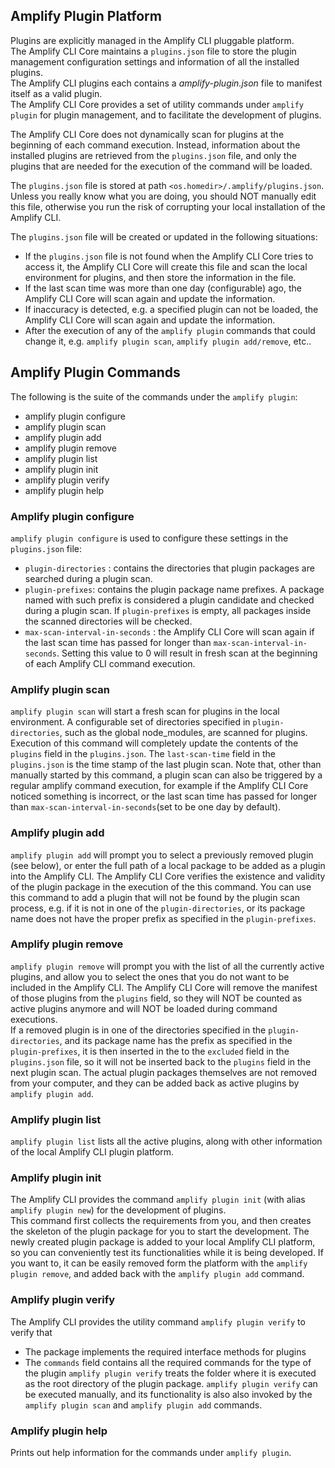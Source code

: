 ## Amplify Plugin Platform
Plugins are explicitly managed in the Amplify CLI pluggable platform. <br/>
The Amplify CLI Core maintains a `plugins.json` file to store the plugin management configuration settings and information of all the installed plugins.  <br/>
The Amplify CLI plugins each contains a *amplify-plugin.json*  file to manifest itself as a valid plugin.  <br/>
The Amplify CLI Core provides a set of utility commands under `amplify plugin` for plugin management, and to facilitate the development of plugins.

The Amplify CLI Core does not dynamically scan for plugins at the beginning of each command execution. Instead, information about the installed plugins are retrieved from the `plugins.json` file, and only the plugins that are needed for the execution of the command will be loaded. 

The `plugins.json` file is stored at path `<os.homedir>/.amplify/plugins.json`. Unless you really know what you are doing, you should NOT manually edit this file, otherwise you run the risk of corrupting your local installation of the Amplify CLI. 

The `plugins.json` file will be created or updated in the following situations: 

* If the `plugins.json` file is not found when the Amplify CLI Core tries to access it, the Amplify CLI Core will create this file and scan the local environment for plugins, and then store the information in the file.
* If  the last scan time was more than one day (configurable) ago, the Amplify CLI Core will scan again and update the information. 
* If inaccuracy is detected, e.g. a specified plugin can not be loaded, the Amplify CLI Core will scan again and update the information. 
* After the execution of any of the `amplify plugin` commands that could change it, e.g. `amplify plugin scan`, `amplify plugin add/remove`, etc..

## Amplify Plugin Commands
The following is the suite of the commands under the `amplify plugin`:
* amplify plugin configure
* amplify plugin scan
* amplify plugin add
* amplify plugin remove
* amplify plugin list
* amplify plugin init
* amplify plugin verify
* amplify plugin help

### Amplify plugin configure
`amplify plugin configure` is used to configure these settings in the `plugins.json` file: <br/>
* `plugin-directories` : contains the directories that plugin packages are searched during a plugin scan. 
* `plugin-prefixes`: contains the plugin package name prefixes. A package named with such prefix is considered a plugin candidate and checked during a plugin scan. If `plugin-prefixes` is empty, all packages inside the scanned directories will be checked. 
* `max-scan-interval-in-seconds` : the Amplify CLI Core will scan again if the last scan time has passed for longer than `max-scan-interval-in-seconds`. Setting this value to 0 will result in fresh scan at the beginning of each Amplify CLI command execution.

### Amplify plugin scan
`amplify plugin scan` will start a fresh scan for plugins in the local environment. A configurable set of directories specified in `plugin-directories`, such as the global node_modules, are scanned for plugins.<br/>
Execution of this command will completely update the contents of the `plugins` field in the `plugins.json`.
The `last-scan-time` field in the `plugins.json` is the time stamp of the last plugin scan.
Note that, other than manually started by this command, a plugin scan can also be triggered by a regular amplify command execution, for example if the Amplify CLI Core noticed something is incorrect, or the last scan time has passed for longer than `max-scan-interval-in-seconds`(set to be one day by default). 

### Amplify plugin add
`amplify plugin add` will prompt you to select a previously removed plugin (see below), or enter the full path of a local package to be added as a plugin into the Amplify CLI. The Amplify CLI Core verifies the existence and validity of the plugin package in the execution of the this command. You can use this command to add a plugin that will not be found by the plugin scan process, e.g. if it is not in one of the `plugin-directories`, or its package name does not have the proper prefix as specified in the `plugin-prefixes`.

### Amplify plugin remove
`amplify plugin remove` will prompt you with the list of all the currently active plugins, and allow you to select the ones that you do not want to be included in the Amplify CLI. The Amplify CLI Core will remove the manifest of those plugins from the `plugins` field, so they will NOT be counted as active plugins anymore and will NOT be loaded during command executions.<br/>
If a removed plugin is in one of the directories specified in the `plugin-directories`, and its package name has the prefix as specified in the `plugin-prefixes`, it is then inserted in the to the `excluded` field in the `plugins.json` file, so it will not be inserted back to the `plugins` field in the next plugin scan. 
The actual plugin packages themselves are not removed from your computer, and they can be added back as active plugins by `amplify plugin add`.

### Amplify plugin list
`amplify plugin list` lists all the active plugins, along with other information of the local Amplify CLI plugin platform. 

### Amplify plugin init
The Amplify CLI provides the command `amplify plugin init` (with alias `amplify plugin new`) for the development of plugins.<br/>
This command first collects the requirements from you, and then creates the skeleton of the plugin package for you to start the development. 
The newly created plugin package is added to your local Amplify CLI platform, so you can conveniently test its functionalities while it is being developed. 
If you want to, it can be easily removed form the platform with the `amplify plugin remove`, and added back with the `amplify plugin add` command.
 
### Amplify plugin verify
The Amplify CLI provides the utility command `amplify plugin verify` to verify that
* The package implements the required interface methods for plugins
* The `commands` field contains all the required commands for the type of the plugin
`amplify plugin verify` treats the folder where it is executed as the root directory of the plugin package.
`amplify plugin verify` can be executed manually, and its functionality is also also invoked by the `amplify plugin scan` and `amplify plugin add` commands.


### Amplify plugin help
Prints out help information for the commands under `amplify plugin`.
 
